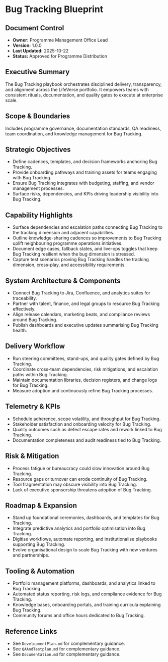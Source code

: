 # Bug Tracking Blueprint
## Document Control
- **Owner:** Programme Management Office Lead
- **Version:** 1.0.0
- **Last Updated:** 2025-10-22
- **Status:** Approved for Programme Distribution

## Executive Summary
The Bug Tracking playbook orchestrates disciplined delivery, transparency, and alignment across the
LifeVerse portfolio. It empowers teams with consistent rituals, documentation, and quality gates to
execute at enterprise scale.

## Scope & Boundaries
Includes programme governance, documentation standards, QA readiness, team coordination, and
knowledge management for Bug Tracking.

## Strategic Objectives
- Define cadences, templates, and decision frameworks anchoring Bug Tracking.
- Provide onboarding pathways and training assets for teams engaging with Bug Tracking.
- Ensure Bug Tracking integrates with budgeting, staffing, and vendor management processes.
- Surface risks, dependencies, and KPIs driving leadership visibility into Bug Tracking.

## Capability Highlights
- Surface dependencies and escalation paths connecting Bug Tracking to the tracking dimension and adjacent capabilities.
- Outline knowledge-sharing cadences so improvements to Bug Tracking uplift neighbouring programme operations initiatives.
- Document edge cases, fallback states, and live-ops toggles that keep Bug Tracking resilient when the bug dimension is stressed.
- Capture test scenarios proving Bug Tracking handles the tracking dimension, cross-play, and accessibility requirements.

## System Architecture & Components
- Connect Bug Tracking to Jira, Confluence, and analytics suites for traceability.
- Partner with talent, finance, and legal groups to resource Bug Tracking effectively.
- Align release calendars, marketing beats, and compliance reviews around Bug Tracking.
- Publish dashboards and executive updates summarising Bug Tracking health.

## Delivery Workflow
- Run steering committees, stand-ups, and quality gates defined by Bug Tracking.
- Coordinate cross-team dependencies, risk mitigations, and escalation paths within Bug Tracking.
- Maintain documentation libraries, decision registers, and change logs for Bug Tracking.
- Measure adoption and continuously refine Bug Tracking processes.

## Telemetry & KPIs
- Schedule adherence, scope volatility, and throughput for Bug Tracking.
- Stakeholder satisfaction and onboarding velocity for Bug Tracking.
- Quality outcomes such as defect escape rates and rework linked to Bug Tracking.
- Documentation completeness and audit readiness tied to Bug Tracking.

## Risk & Mitigation
- Process fatigue or bureaucracy could slow innovation around Bug Tracking.
- Resource gaps or turnover can erode continuity of Bug Tracking.
- Tool fragmentation may obscure visibility into Bug Tracking.
- Lack of executive sponsorship threatens adoption of Bug Tracking.

## Roadmap & Expansion
- Stand up foundational ceremonies, dashboards, and templates for Bug Tracking.
- Integrate predictive analytics and portfolio optimisation into Bug Tracking.
- Digitise workflows, automate reporting, and institutionalise playbooks supporting Bug Tracking.
- Evolve organisational design to scale Bug Tracking with new ventures and partnerships.

## Tooling & Automation
- Portfolio management platforms, dashboards, and analytics linked to Bug Tracking.
- Automated status reporting, risk logs, and compliance evidence for Bug Tracking.
- Knowledge bases, onboarding portals, and training curricula explaining Bug Tracking.
- Community forums and office hours dedicated to Bug Tracking.

## Reference Links
- See `DevelopmentPlan.md` for complementary guidance.
- See `QAAndTestplan.md` for complementary guidance.
- See `Documentation.md` for complementary guidance.
